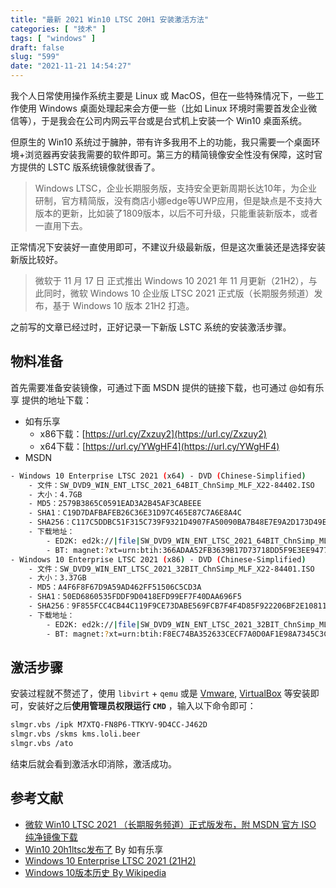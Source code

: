 ```yaml
---
title: "最新 2021 Win10 LTSC 20H1 安装激活方法"
categories: [ "技术" ]
tags: [ "windows" ]
draft: false
slug: "599"
date: "2021-11-21 14:54:27"
---
```


我个人日常使用操作系统主要是 Linux 或 MacOS，但在一些特殊情况下，一些工作使用 Windows 桌面处理起来会方便一些（比如 Linux 环境时需要首发企业微信等），于是我会在公司内网云平台或是台式机上安装一个 Win10 桌面系统。

但原生的 Win10 系统过于臃肿，带有许多我用不上的功能，我只需要一个桌面环境+浏览器再安装我需要的软件即可。第三方的精简镜像安全性没有保障，这时官方提供的 LSTC 版系统镜像就很香了。

> Windows LTSC，企业长期服务版，支持安全更新周期长达10年，为企业研制，官方精简版，没有商店小娜edge等UWP应用，但是缺点是不支持大版本的更新，比如装了1809版本，以后不可升级，只能重装新版本，或者一直用下去。
> 

正常情况下安装好一直使用即可，不建议升级最新版，但是这次重装还是选择安装新版比较好。

> 微软于 11 月 17 日 正式推出 Windows 10 2021 年 11 月更新（21H2），与此同时，微软 Windows 10 企业版 LTSC 2021 正式版（长期服务频道）发布，基于 Windows 10 版本 21H2 打造。
> 

之前写的文章已经过时，正好记录一下新版 LSTC 系统的安装激活步骤。

## 物料准备

首先需要准备安装镜像，可通过下面 MSDN 提供的链接下载，也可通过 @如有乐享 提供的地址下载：

- 如有乐享
    - x86下载：[https://url.cy/Zxzuy2](https://url.cy/Zxzuy2)
    - x64下载：[https://url.cy/YWgHF4](https://url.cy/YWgHF4)
- MSDN

```bash
- Windows 10 Enterprise LTSC 2021 (x64) - DVD (Chinese-Simplified)
    - 文件：SW_DVD9_WIN_ENT_LTSC_2021_64BIT_ChnSimp_MLF_X22-84402.ISO
    - 大小：4.7GB
    - MD5：2579B3865C0591EAD3A2B45AF3CABEEE
    - SHA1：C19D7DAFBAFEB26C36E31D97C465E87C7A6E8A4C
    - SHA256：C117C5DDBC51F315C739F9321D4907FA50090BA7B48E7E9A2D173D49EF2F73A3
    - 下载地址：
        - ED2K: ed2k://|file|SW_DVD9_WIN_ENT_LTSC_2021_64BIT_ChnSimp_MLF_X22-84402.ISO|5044211712|1555B7DCA052B5958EE68DB58A42408D|/
        - BT: magnet:?xt=urn:btih:366ADAA52FB3639B17D73718DD5F9E3EE9477B40&dn=SW_DVD9_WIN_ENT_LTSC_2021_64BIT_ChnSimp_MLF_X22-84402.ISO&xl=5044211712
- Windows 10 Enterprise LTSC 2021 (x86) - DVD (Chinese-Simplified)
    - 文件：SW_DVD9_WIN_ENT_LTSC_2021_32BIT_ChnSimp_MLF_X22-84401.ISO
    - 大小：3.37GB
    - MD5：A4F6F8F67D9A59AD462FF51506C5CD3A
    - SHA1：50ED6860535FDDF9D0418EFD99EF7F40DAA696F5
    - SHA256：9F855FCC4CB44C119F9CE73DABE569FCB7F4F4D85F922206BF2E108116A34F25
    - 下载地址：
        - ED2K: ed2k://|file|SW_DVD9_WIN_ENT_LTSC_2021_32BIT_ChnSimp_MLF_X22-84401.ISO|3621132288|F67BB339ADFEFCF6ED22400EAACBD068|/
        - BT: magnet:?xt=urn:btih:F8EC74BA352633CECF7A0D0AF1E98A7345C3C2FC&dn=SW_DVD9_WIN_ENT_LTSC_2021_32BIT_ChnSimp_MLF_X22-84401.ISO&xl=3621132288
```

## 激活步骤

安装过程就不赘述了，使用 `libvirt` + `qemu` 或是 [Vmware](https://www.vmware.com/products/workstation-pro.html), [VirtualBox](https://www.virtualbox.org/) 等安装即可，安装好之后**使用管理员权限运行 `CMD`** ，输入以下命令即可：

```bash
slmgr.vbs /ipk M7XTQ-FN8P6-TTKYV-9D4CC-J462D
slmgr.vbs /skms kms.loli.beer
slmgr.vbs /ato
```

结束后就会看到激活水印消除，激活成功。

## 参考文献

- [微软 Win10 LTSC 2021 （长期服务频道）正式版发布，附 MSDN 官方 ISO 纯净镜像下载](https://www.ithome.com/0/587/333.htm)
- [Win10 20h1ltsc发布了](https://t.me/s/ruyoblog) By 如有乐享
- [Windows 10 Enterprise LTSC 2021 (21H2)](https://jike.info/topic/7396/windows-10-enterprise-ltsc-2021-21h2)
- [Windows 10版本历史 By Wikipedia](https://zh.wikipedia.org/wiki/Windows_10%E7%89%88%E6%9C%AC%E5%8E%86%E5%8F%B2#cite_note-4)